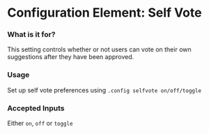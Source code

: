# Configuration Element: Self Vote

### What is it for?
This setting controls whether or not users can vote on their own suggestions after they have been approved.

### Usage
Set up self vote preferences using `.config selfvote on/off/toggle`

### Accepted Inputs
Either `on`, `off` or `toggle`
